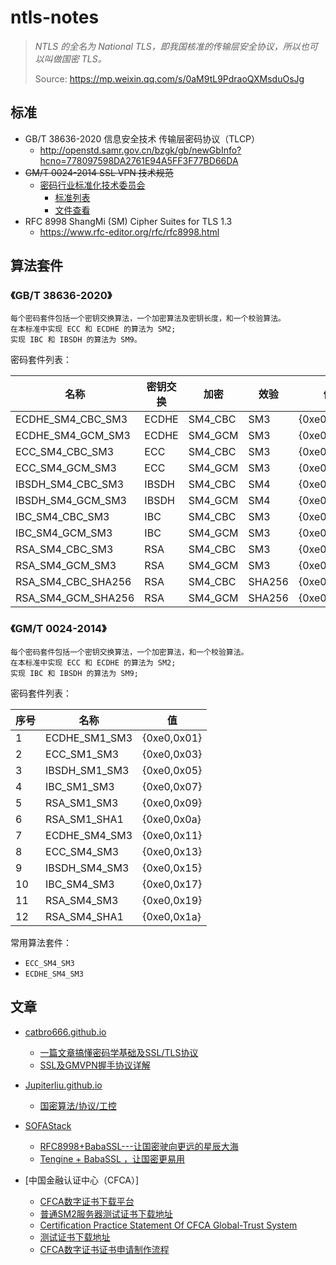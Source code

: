 # ntls-notes

> *NTLS 的全名为 National TLS，即我国核准的传输层安全协议，所以也可以叫做国密 TLS。*
>
> Source: https://mp.weixin.qq.com/s/0aM9tL9PdraoQXMsduOsJg

## 标准
- GB/T 38636-2020 信息安全技术 传输层密码协议（TLCP）
  - http://openstd.samr.gov.cn/bzgk/gb/newGbInfo?hcno=778097598DA2761E94A5FF3F77BD66DA
- ~~GM/T 0024-2014 SSL VPN 技术规范~~
  - [密码行业标准化技术委员会](http://www.gmbz.org.cn/)
    - [标准列表](http://www.gmbz.org.cn/main/bzlb.html)
    - [文件查看](http://www.gmbz.org.cn/main/viewfile/20180110021416665180.html)
- RFC 8998 ShangMi (SM) Cipher Suites for TLS 1.3
  - https://www.rfc-editor.org/rfc/rfc8998.html

## 算法套件

### 《GB/T 38636-2020》
	每个密码套件包括一个密钥交换算法，一个加密算法及密钥长度，和一个校验算法。
	在本标准中实现 ECC 和 ECDHE 的算法为 SM2;
	实现 IBC 和 IBSDH 的算法为 SM9。

密码套件列表：

| 名称                   | 密钥交换  |     加密  |     效验 | 值           |
|----------------------|-------|---------|--------|-------------|
| ECDHE_SM4_CBC_SM3    | ECDHE | SM4_CBC | SM3    | {0xe0,0x11} |
| ECDHE_SM4_GCM_SM3    | ECDHE | SM4_GCM | SM3    | {0xe0,0x51} |
| ECC_SM4_CBC_SM3      | ECC   | SM4_CBC | SM3    | {0xe0,0x13} |
| ECC_SM4_GCM_SM3      | ECC   | SM4_GCM | SM3    | {0xe0,0x53} |
| IBSDH_SM4_CBC_SM3    | IBSDH | SM4_CBC | SM4    | {0xe0,0x15} |
| IBSDH_SM4_GCM_SM3    | IBSDH | SM4_GCM | SM4    | {0xe0,0x55} |
| IBC_SM4_CBC_SM3      | IBC   | SM4_CBC | SM3    | {0xe0,0x17} |
| IBC_SM4_GCM_SM3      | IBC   | SM4_GCM | SM3    | {0xe0,0x57} |
| RSA_SM4_CBC_SM3      | RSA   | SM4_CBC | SM3    | {0xe0,0x19} |
| RSA_SM4_GCM_SM3      | RSA   | SM4_GCM | SM3    | {0xe0,0x59} |
| RSA_SM4_CBC_SHA256   | RSA   | SM4_CBC | SHA256 | {0xe0,0x1c} |
| RSA_SM4_GCM_SHA256   | RSA   | SM4_GCM | SHA256 | {0xe0,0x5a} |


### 《GM/T 0024-2014》
	每个密码套件包括一个密钥交换算法，一个加密算法，和一个校验算法。
	在本标准中实现 ECC 和 ECDHE 的算法为 SM2;
	实现 IBC 和 IBSDH 的算法为 SM9;

密码套件列表：

| 序号  | 名称            | 值           |
|-----|---------------|-------------|
| 1   | ECDHE_SM1_SM3 | {0xe0,0x01} |
| 2   | ECC_SM1_SM3   | {0xe0,0x03} |
| 3   | IBSDH_SM1_SM3 | {0xe0,0x05} | 
| 4   | IBC_SM1_SM3   | {0xe0,0x07} |
| 5   | RSA_SM1_SM3   | {0xe0,0x09} | 
| 6   | RSA_SM1_SHA1  | {0xe0,0x0a} |
| 7   | ECDHE_SM4_SM3 | {0xe0,0x11} |
| 8   | ECC_SM4_SM3   | {0xe0,0x13} |
| 9   | IBSDH_SM4_SM3 | {0xe0,0x15} |
| 10  | IBC_SM4_SM3   | {0xe0,0x17} |
| 11  | RSA_SM4_SM3   | {0xe0,0x19} |
| 12  | RSA_SM4_SHA1  | {0xe0,0x1a} |

常用算法套件：
- `ECC_SM4_SM3`
- `ECDHE_SM4_SM3`


## 文章

- [catbro666.github.io](https://catbro666.github.io/)
  - [一篇文章搞懂密码学基础及SSL/TLS协议](https://catbro666.github.io/posts/e92ef4b4/index.html)
  - [SSL及GMVPN握手协议详解](https://catbro666.github.io/posts/59c71edb/)

- [Jupiterliu.github.io](https://github.com/Jupiterliu/Jupiterliu.github.io/)
    - [国密算法/协议/工控](https://github.com/Jupiterliu/Jupiterliu.github.io/blob/5aff3927cc3cf5919b9a66be51b0a1cdf4a935b7/2021/04/28/%E5%9B%BD%E5%AF%86%E7%AE%97%E6%B3%95-%E5%8D%8F%E8%AE%AE-%E5%B7%A5%E6%8E%A7/index.html)

- [SOFAStack](https://www.sofastack.tech)
  - [RFC8998+BabaSSL---让国密驶向更远的星辰大海](https://www.sofastack.tech/blog/rfc8998-babassllet-guomi-sail-to-a-farther-starry-sea/)
  - [Tengine + BabaSSL ，让国密更易用](https://www.sofastack.tech/tengine-babassl-making-state-secrets-easier-to-use/)

- [中国金融认证中心（CFCA）]
  - [CFCA数字证书下载平台](https://cs.cfca.com.cn/)
  - [普通SM2服务器测试证书下载地址](https://cs.cfca.com.cn/cgi-bin/compoundCertDownload/v_input.do)
  - [Certification Practice Statement Of CFCA Global-Trust System](https://www.cfca.com.cn/upload/CertificationPracticeStatementOfCFCAGlobal-TrustSystem20210811ENG.pdf)
  - [测试证书下载地址](http://cstest.cfca.com.cn)
  - [CFCA数字证书证书申请制作流程](https://www.cnblogs.com/wangqinyou/p/10696856.html)
